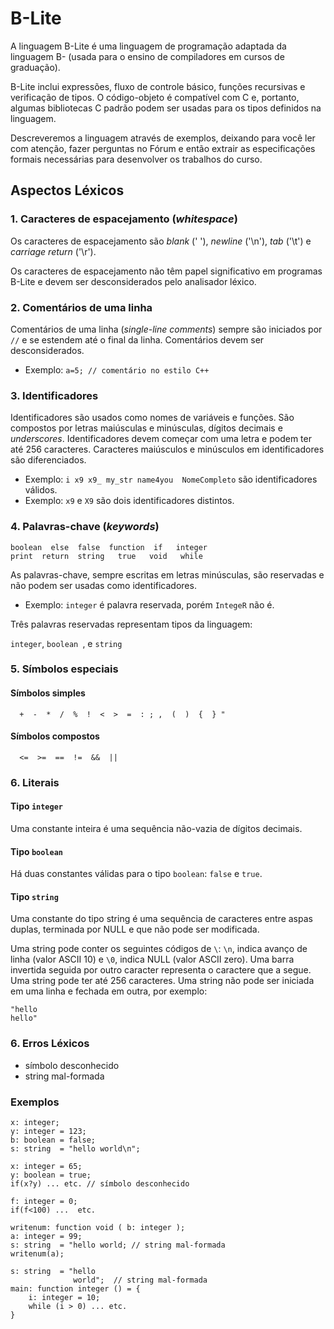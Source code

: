 # B-Lite

A linguagem B-Lite é uma linguagem de programação adaptada da linguagem B- (usada para o ensino de compiladores em cursos de graduação). 

B-Lite inclui expressões, fluxo de controle básico, funções recursivas e 
verificação de tipos. O código-objeto é compatível com C e, portanto, 
algumas bibliotecas C padrão podem ser usadas para os tipos definidos na linguagem.

Descreveremos a linguagem através de exemplos, deixando para você ler com atenção, fazer perguntas no Fórum e então extrair as especificações formais necessárias para desenvolver os trabalhos do curso.

## Aspectos Léxicos

### 1. Caracteres de espacejamento (_whitespace_)

Os caracteres de espacejamento são _blank_ (' '), _newline_ ('\n'),  _tab_ ('\t') e _carriage return_ ('\r').

Os caracteres de espacejamento não têm papel significativo em programas B-Lite 
e devem ser desconsiderados pelo analisador léxico.

### 2. Comentários de uma linha

Comentários de uma linha (_single-line comments_) sempre são iniciados por ```//``` e se estendem até o final da linha.
Comentários devem ser desconsiderados.

- Exemplo: ```a=5; // comentário no estilo C++```

### 3. Identificadores

Identificadores são usados como nomes de variáveis e funções. 
São compostos por letras maiúsculas e minúsculas, dígitos decimais e _underscores_.
Identificadores devem começar com uma letra e podem ter até 256 caracteres.
Caracteres maiúsculos e minúsculos em identificadores são diferenciados.

- Exemplo: ```i x9 x9_ my_str name4you  NomeCompleto``` são identificadores válidos. 
- Exemplo: ```x9``` e ```X9``` são dois identificadores distintos.

### 4. Palavras-chave (_keywords_)

```
boolean  else  false  function  if   integer  
print  return  string   true   void   while
``` 

As palavras-chave, sempre escritas em letras minúsculas, são reservadas 
e não podem ser usadas como identificadores. 

- Exemplo: ```integer``` é palavra reservada, porém  ```IntegeR``` não é.

Três palavras reservadas representam tipos da linguagem:

```integer```, ```boolean ```, e ```string```

### 5. Símbolos especiais

#### Símbolos simples

```
  +  -  *  /  %  !  <  >  =  : ; ,  (  )  {  } "
```

#### Símbolos compostos

```
  <=  >=  ==  !=  &&  ||
```

### 6. Literais 

#### Tipo ```integer```

Uma constante inteira é uma sequência não-vazia de dígitos decimais.

#### Tipo ```boolean```

Há duas constantes válidas para o tipo ```boolean```: ```false``` e ```true```.

#### Tipo ```string```

Uma constante do tipo string é uma sequência de caracteres entre aspas duplas,
terminada por NULL e que não pode ser modificada.

Uma string pode conter os seguintes códigos de ```\```:
```\n```, indica avanço de linha (valor ASCII 10) e ```\0```, indica NULL (valor ASCII zero). 
Uma barra invertida seguida por outro caracter representa o caractere que a segue. 
Uma string pode ter até 256 caracteres.
Uma string não pode ser iniciada em uma linha e fechada em outra, por exemplo:
```
"hello
hello"
```

### 6. Erros Léxicos

- símbolo desconhecido
- string mal-formada

### Exemplos

```
x: integer;
y: integer = 123;
b: boolean = false;
s: string  = "hello world\n";
```

```
x: integer = 65;
y: boolean = true;
if(x?y) ... etc. // símbolo desconhecido
```

```
f: integer = 0;
if(f<100) ...  etc.
```

```
writenum: function void ( b: integer );
a: integer = 99;
s: string  = "hello world; // string mal-formada
writenum(a); 
```

```
s: string  = "hello 
              world";  // string mal-formada
main: function integer () = {
    i: integer = 10;
    while (i > 0) ... etc.  
}
```


